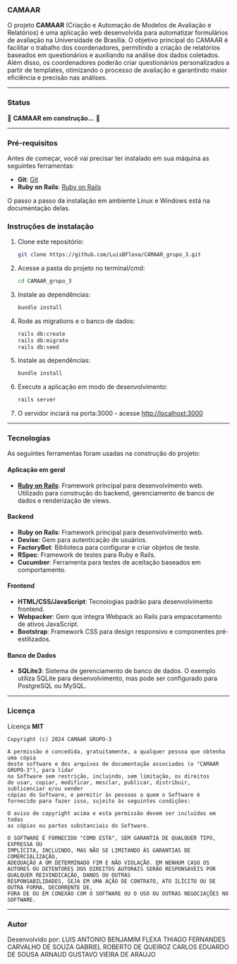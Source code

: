 ### CAMAAR

O projeto **CAMAAR** (Criação e Automação de Modelos de Avaliação e Relatórios) é uma aplicação web desenvolvida para automatizar formulários de avaliação na Universidade de Brasília. O objetivo principal do CAMAAR é facilitar o trabalho dos coordenadores, permitindo a criação de relatórios baseados em questionários e auxiliando na análise dos dados coletados. Além disso, os coordenadores poderão criar questionários personalizados a partir de templates, otimizando o processo de avaliação e garantindo maior eficiência e precisão nas análises.

---

### Status

🚧 **CAMAAR em construção...** 🚧

---

### Pré-requisitos

Antes de começar, você vai precisar ter instalado em sua máquina as seguintes ferramentas:

- **Git**: [Git](https://git-scm.com)
- **Ruby on Rails**: [Ruby on Rails](https://rubyonrails.org)

O passo a passo da instalação em ambiente Linux e Windows está na documentação delas.

### Instruções de instalação

1. Clone este repositório:

    ```bash
    git clone https://github.com/LuisBFlexa/CAMAAR_grupo_3.git
    ```

2. Acesse a pasta do projeto no terminal/cmd:

    ```bash
    cd CAMAAR_grupo_3
    ```

3. Instale as dependências:

    ```bash
    bundle install
    ```

4. Rode as migrations e o banco de dados:

    ```bash
   rails db:create
   rails db:migrate
   rails db:seed
    ```

3. Instale as dependências:

    ```bash
    bundle install
    ```

4. Execute a aplicação em modo de desenvolvimento:

    ```bash
    rails server
    ```

5. O servidor inciará na porta:3000 - acesse [http://localhost:3000](http://localhost:3000)

---

### Tecnologias

As seguintes ferramentas foram usadas na construção do projeto:

#### **Aplicação em geral**

- **[Ruby on Rails](https://rubyonrails.org)**: Framework principal para desenvolvimento web. Utilizado para construção do backend, gerenciamento de banco de dados e renderização de views.

#### **Backend**

- **Ruby on Rails**: Framework principal para desenvolvimento web.
- **Devise**: Gem para autenticação de usuários.
- **FactoryBot**: Biblioteca para configurar e criar objetos de teste.
- **RSpec**: Framework de testes para Ruby e Rails.
- **Cucumber**: Ferramenta para testes de aceitação baseados em comportamento.

#### **Frontend**

- **HTML/CSS/JavaScript**: Tecnologias padrão para desenvolvimento frontend.
- **Webpacker**: Gem que integra Webpack ao Rails para empacotamento de ativos JavaScript.
- **Bootstrap**: Framework CSS para design responsivo e componentes pré-estilizados.

#### **Banco de Dados**

- **SQLite3**: Sistema de gerenciamento de banco de dados. O exemplo utiliza SQLite para desenvolvimento, mas pode ser configurado para PostgreSQL ou MySQL.

---

### Licença

Licença **MIT**

```
Copyright (c) 2024 CAMAAR GRUPO-3

A permissão é concedida, gratuitamente, a qualquer pessoa que obtenha uma cópia
deste software e dos arquivos de documentação associados (o "CAMAAR GRUPO-3"), para lidar
no Software sem restrição, incluindo, sem limitação, os direitos
de usar, copiar, modificar, mesclar, publicar, distribuir, sublicenciar e/ou vender
cópias do Software, e permitir às pessoas a quem o Software é
fornecido para fazer isso, sujeito às seguintes condições:

O aviso de copyright acima e esta permissão devem ser incluídos em todas
as cópias ou partes substanciais do Software.

O SOFTWARE É FORNECIDO "COMO ESTÁ", SEM GARANTIA DE QUALQUER TIPO, EXPRESSA OU
IMPLÍCITA, INCLUINDO, MAS NÃO SE LIMITANDO ÀS GARANTIAS DE COMERCIALIZAÇÃO,
ADEQUAÇÃO A UM DETERMINADO FIM E NÃO VIOLAÇÃO. EM NENHUM CASO OS
AUTORES OU DETENTORES DOS DIREITOS AUTORAIS SERÃO RESPONSÁVEIS POR QUALQUER REIVINDICAÇÃO, DANOS OU OUTRAS
RESPONSABILIDADES, SEJA EM UMA AÇÃO DE CONTRATO, ATO ILÍCITO OU DE OUTRA FORMA, DECORRENTE DE,
FORA DE OU EM CONEXÃO COM O SOFTWARE OU O USO OU OUTRAS NEGOCIAÇÕES NO
SOFTWARE.
```

---

### Autor

Desenvolvido por:
LUIS ANTONIO BENJAMIM FLEXA
THIAGO FERNANDES CARVALHO DE SOUZA 
GABRIEL ROBERTO DE QUEIROZ
CARLOS EDUARDO DE SOUSA ARNAUD
GUSTAVO VIEIRA DE ARAUJO 
